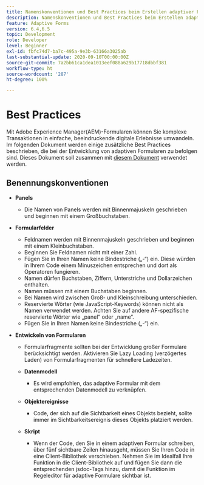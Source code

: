 ```yaml
---
title: Namenskonventionen und Best Practices beim Erstellen adaptiver Formulare
description: Namenskonventionen und Best Practices beim Erstellen adaptiver Formulare
feature: Adaptive Forms
version: 6.4,6.5
topic: Development
role: Developer
level: Beginner
exl-id: fbfc74d7-ba7c-495a-9e3b-63166a3025ab
last-substantial-update: 2020-09-10T00:00:00Z
source-git-commit: 7a2bb61ca1dea1013eef088a629b17718dbbf381
workflow-type: ht
source-wordcount: '287'
ht-degree: 100%

---
```


# Best Practices

Mit Adobe Experience Manager(AEM)-Formularen können Sie komplexe Transaktionen in einfache, beeindruckende digitale Erlebnisse umwandeln. Im folgenden Dokument werden einige zusätzliche Best Practices beschrieben, die bei der Entwicklung von adaptiven Formularen zu befolgen sind. Dieses Dokument soll zusammen mit [diesem Dokument](https://helpx.adobe.com/de/experience-manager/6-3/forms/using/adaptive-forms-best-practices.html#Overview) verwendet werden.

## Benennungskonventionen

* **Panels**
   * Die Namen von Panels werden mit Binnenmajuskeln geschrieben und beginnen mit einem Großbuchstaben.

* **Formularfelder**
   * Feldnamen werden mit Binnenmajuskeln geschrieben und beginnen mit einem Kleinbuchstaben.
   * Beginnen Sie Feldnamen nicht mit einer Zahl.
   * Fügen Sie in Ihren Namen keine Bindestriche („-“) ein. Diese würden in Ihrem Code einem Minuszeichen entsprechen und dort als Operatoren fungieren.
   * Namen dürfen Buchstaben, Ziffern, Unterstriche und Dollarzeichen enthalten.
   * Namen müssen mit einem Buchstaben beginnen.
   * Bei Namen wird zwischen Groß- und Kleinschreibung unterschieden.
   * Reservierte Wörter (wie JavaScript-Keywords) können nicht als Namen verwendet werden. Achten Sie auf andere AF-spezifische reservierte Wörter wie „panel“ oder „name“.
   * Fügen Sie in Ihren Namen keine Bindestriche („-“) ein.
* **Entwickeln von Formularen**
   * Formularfragmente sollten bei der Entwicklung großer Formulare berücksichtigt werden. Aktivieren Sie Lazy Loading (verzögertes Laden) von Formularfragmenten für schnellere Ladezeiten.
   * **Datenmodell**
      * Es wird empfohlen, das adaptive Formular mit dem entsprechenden Datenmodell zu verknüpfen.

   * **Objektereignisse**
      * Code, der sich auf die Sichtbarkeit eines Objekts bezieht, sollte immer im Sichtbarkeitsereignis dieses Objekts platziert werden.
   * **Skript**
      * Wenn der Code, den Sie in einem adaptiven Formular schreiben, über fünf sichtbare Zeilen hinausgeht, müssen Sie Ihren Code in eine Client-Bibliothek verschieben. Nehmen Sie im Idealfall Ihre Funktion in die Client-Bibliothek auf und fügen Sie dann die entsprechenden jsdoc-Tags hinzu, damit die Funktion im Regeleditor für adaptive Formulare sichtbar ist.
